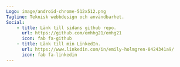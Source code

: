 ```yaml
---
Logo: image/android-chrome-512x512.png
Tagline: Teknisk webbdesign och användbarhet.
Social:
    - title: Länk till sidans github repo.
      url: https://github.com/emhhg21/emhg21
      icon: fab fa-github
    - title: Länk till min LinkedIn.
      url: https://www.linkedin.com/in/emily-holmgren-8424341a9/
      icon: fab fa-linkedin
---
```

